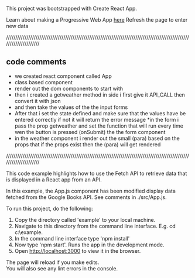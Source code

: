 This project was bootstrapped with Create React App.

Learn about making a Progressive Web App [here](https://facebook.github.io/create-react-app/docs/making-a-progressive-web-app)
Refresh the page to enter new data

/////////////////////////////////////////////////////////////////////////////////////////////////////////////////////

## code comments

* we created react component called App
* class based component
* render out the dom components to start with
* then i created a getweather method in side i first give it API_CALL then convert it with json
* and then take the values of the the input forms
* After that i set the state defined and make sure that the values have be entered correctly if not it will return the error message
*in the form i pass the prop getweather and set the function that will run every time wen the button is pressed (onSubmit) the the form component
* in the weather component i render out the small (para) based on the props that if the props exist then the (para) will get rendered


/////////////////////////////////////////////////////////////////////////////////////////////////////////////////////

This code example highlights how to use the Fetch API to retrieve data that is displayed
in a React app from an API.

In this example, the App.js component has been modified display data fetched from the Google Books API. 
See comments in ./src/App.js.

To run this project, do the following:
1. Copy the directory called 'example' to your local machine.
2. Navigate to this directory from the command line interface. E.g. cd c:\example.
3. In the command line interface type 'npm install'
4. Now type 'npm start'. Runs the app in the development mode.
5. Open [http://localhost:3000](http://localhost:3000) to view it in the browser.

The page will reload if you make edits.<br>
You will also see any lint errors in the console.